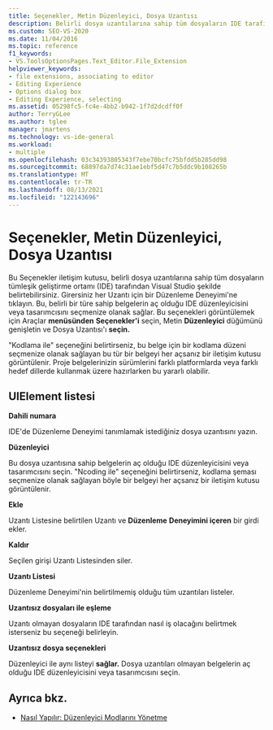 ```yaml
---
title: Seçenekler, Metin Düzenleyici, Dosya Uzantısı
description: Belirli dosya uzantılarına sahip tüm dosyaların IDE tarafından nasıl iş olacağını belirtmek için Dosya Uzantısı sayfasını Visual Studio öğrenin.
ms.custom: SEO-VS-2020
ms.date: 11/04/2016
ms.topic: reference
f1_keywords:
- VS.ToolsOptionsPages.Text_Editor.File_Extension
helpviewer_keywords:
- file extensions, associating to editor
- Editing Experience
- Options dialog box
- Editing Experience, selecting
ms.assetid: 05298fc5-fc4e-4bb2-b942-1f7d2dcdff0f
author: TerryGLee
ms.author: tglee
manager: jmartens
ms.technology: vs-ide-general
ms.workload:
- multiple
ms.openlocfilehash: 03c34393805343f7ebe70bcfc75bfdd5b285dd98
ms.sourcegitcommit: 68897da7d74c31ae1ebf5d47c7b5ddc9b108265b
ms.translationtype: MT
ms.contentlocale: tr-TR
ms.lasthandoff: 08/13/2021
ms.locfileid: "122143696"
---
```

# <a name="options-text-editor-file-extension"></a>Seçenekler, Metin Düzenleyici, Dosya Uzantısı

Bu Seçenekler iletişim kutusu, belirli dosya uzantılarına sahip tüm dosyaların tümleşik geliştirme ortamı (IDE) tarafından Visual Studio şekilde belirtebilirsiniz. Girersiniz  her Uzantı için bir Düzenleme Deneyimi'ne tıklayın. Bu, belirli bir türe sahip belgelerin aç olduğu IDE düzenleyicisini veya tasarımcısını seçmenize olanak sağlar. Bu seçenekleri görüntülemek için Araçlar **menüsünden** **Seçenekler'i** seçin, Metin **Düzenleyici** düğümünü genişletin ve Dosya Uzantısı'ı **seçin.**

"Kodlama ile" seçeneğini belirtirseniz, bu belge için bir kodlama düzeni seçmenize olanak sağlayan bu tür bir belgeyi her açsanız bir iletişim kutusu görüntülenir. Proje belgelerinizin sürümlerini farklı platformlarda veya farklı hedef dillerde kullanmak üzere hazırlarken bu yararlı olabilir.

## <a name="uielement-list"></a>UIElement listesi

**Dahili numara**

IDE'de Düzenleme Deneyimi tanımlamak istediğiniz dosya uzantısını yazın.

**Düzenleyici**

Bu dosya uzantısına sahip belgelerin aç olduğu IDE düzenleyicisini veya tasarımcısını seçin. "Ncoding ile" seçeneğini belirtirseniz, kodlama şeması seçmenize olanak sağlayan böyle bir belgeyi her açsanız bir iletişim kutusu görüntülenir.

**Ekle**

Uzantı Listesine belirtilen Uzantı ve **Düzenleme** **Deneyimini içeren** bir girdi ekler.

**Kaldır**

Seçilen girişi Uzantı Listesinden siler.

**Uzantı Listesi**

Düzenleme Deneyimi'nin belirtilmemiş olduğu tüm uzantıları listeler.

**Uzantısız dosyaları ile eşleme**

Uzantı olmayan dosyaların IDE tarafından nasıl iş olacağını belirtmek isterseniz bu seçeneği belirleyin.

**Uzantısız dosya seçenekleri**

Düzenleyici ile aynı listeyi **sağlar.** Dosya uzantıları olmayan belgelerin aç olduğu IDE düzenleyicisini veya tasarımcısını seçin.

## <a name="see-also"></a>Ayrıca bkz.

- [Nasıl Yapılır: Düzenleyici Modlarını Yönetme](../../ide/how-to-manage-editor-modes.md)
